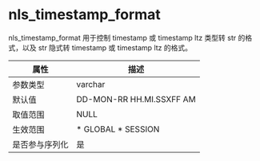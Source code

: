 nls_timestamp_format 
=========================================

nls_timestamp_format 用于控制 timestamp 或 timestamp ltz 类型转 str 的格式，以及 str 隐式转 timestamp 或 timestamp ltz 的格式。


| **属性**  |                                                   **描述**                                                   |
|---------|------------------------------------------------------------------------------------------------------------|
| 参数类型    | varchar                                                                                                    |
| 默认值     | DD-MON-RR HH.MI.SSXFF AM                                                                                   |
| 取值范围    | NULL                                                                                                       |
| 生效范围    | * GLOBAL   * SESSION    |
| 是否参与序列化 | 是                                                                                                          |


